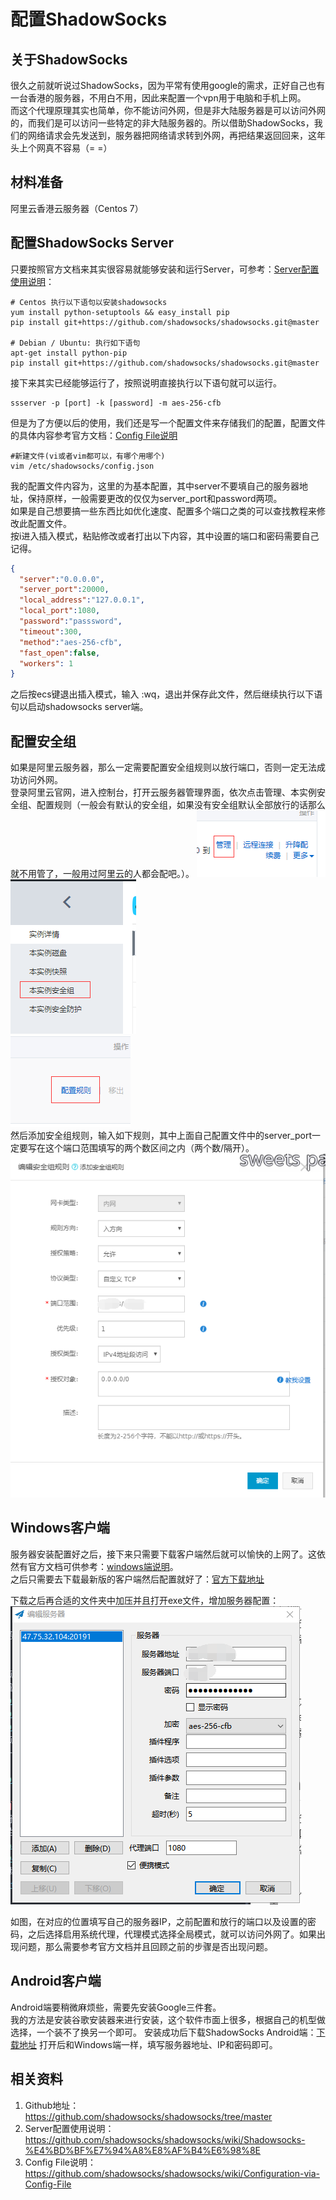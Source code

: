 # 配置ShadowSocks
## 关于ShadowSocks
很久之前就听说过ShadowSocks，因为平常有使用google的需求，正好自己也有一台香港的服务器，不用白不用，因此来配置一个vpn用于电脑和手机上网。  
而这个代理原理其实也简单，你不能访问外网，但是非大陆服务器是可以访问外网的，而我们是可以访问一些特定的非大陆服务器的。所以借助ShadowSocks，我们的网络请求会先发送到，服务器把网络请求转到外网，再把结果返回回来，这年头上个网真不容易（= =）

## 材料准备
阿里云香港云服务器（Centos 7）

## 配置ShadowSocks Server
只要按照官方文档来其实很容易就能够安装和运行Server，可参考：[Server配置使用说明](https://github.com/shadowsocks/shadowsocks/wiki/Shadowsocks-%E4%BD%BF%E7%94%A8%E8%AF%B4%E6%98%8E)：  
```shell
# Centos 执行以下语句以安装shadowsocks
yum install python-setuptools && easy_install pip
pip install git+https://github.com/shadowsocks/shadowsocks.git@master

# Debian / Ubuntu: 执行如下语句
apt-get install python-pip
pip install git+https://github.com/shadowsocks/shadowsocks.git@master
```
接下来其实已经能够运行了，按照说明直接执行以下语句就可以运行。
```Shell
ssserver -p [port] -k [password] -m aes-256-cfb
```
但是为了方便以后的使用，我们还是写一个配置文件来存储我们的配置，配置文件的具体内容参考官方文档：[Config File说明](https://github.com/shadowsocks/shadowsocks/wiki/Configuration-via-Config-File)  
```shell
#新建文件(vi或者vim都可以，有哪个用哪个)
vim /etc/shadowsocks/config.json
```
我的配置文件内容为，这里的为基本配置，其中server不要填自己的服务器地址，保持原样，一般需要更改的仅仅为server_port和password两项。  
如果是自己想要搞一些东西比如优化速度、配置多个端口之类的可以查找教程来修改此配置文件。  
按i进入插入模式，粘贴修改或者打出以下内容，其中设置的端口和密码需要自己记得。
```json
{
  "server":"0.0.0.0",
  "server_port":20000,
  "local_address":"127.0.0.1",
  "local_port":1080,
  "password":"passsword",
  "timeout":300,
  "method":"aes-256-cfb",
  "fast_open":false,
  "workers": 1
}
```
之后按ecs键退出插入模式，输入 :wq，退出并保存此文件，然后继续执行以下语句以启动shadowsocks server端。

## 配置安全组
如果是阿里云服务器，那么一定需要配置安全组规则以放行端口，否则一定无法成功访问外网。  
登录阿里云官网，进入控制台，打开云服务器管理界面，依次点击管理、本实例安全组、配置规则（一般会有默认的安全组，如果没有安全组默认全部放行的话那么就不用管了，一般用过阿里云的人都会配吧。）。
![](assets/010/20190122-13b5819e.png)  
![](assets/010/20190122-0bf40b69.png)  
![](assets/010/20190122-181f123a.png)  
然后添加安全组规则，输入如下规则，其中上面自己配置文件中的server_port一定要写在这个端口范围填写的两个数区间之内（两个数/隔开）。
![](assets/010/20190122-86327fe3.png)  

## Windows客户端
服务器安装配置好之后，接下来只需要下载客户端然后就可以愉快的上网了。这依然有官方文档可供参考：[windows端说明](https://github.com/shadowsocks/shadowsocks-windows/wiki/Shadowsocks-Windows-%E4%BD%BF%E7%94%A8%E8%AF%B4%E6%98%8E)。  
之后只需要去下载最新版的客户端然后配置就好了：[官方下载地址](https://github.com/shadowsocks/shadowsocks-windows/releases)

下载之后再合适的文件夹中加压并且打开exe文件，增加服务器配置：
![](assets/010/20190122-0971d42f.png)  

如图，在对应的位置填写自己的服务器IP，之前配置和放行的端口以及设置的密码，之后选择启用系统代理，代理模式选择全局模式，就可以访问外网了。如果出现问题，那么需要参考官方文档并且回顾之前的步骤是否出现问题。

## Android客户端
Android端要稍微麻烦些，需要先安装Google三件套。  
我的方法是安装谷歌安装器来进行安装，这个软件市面上很多，根据自己的机型做选择，一个装不了换另一个即可。
安装成功后下载ShadowSocks Android端：[下载地址](https://github.com/shadowsocks/shadowsocks-android/releases)
打开后和Windows端一样，填写服务器地址、IP和密码即可。

## 相关资料
1. Github地址： https://github.com/shadowsocks/shadowsocks/tree/master
2. Server配置使用说明：https://github.com/shadowsocks/shadowsocks/wiki/Shadowsocks-%E4%BD%BF%E7%94%A8%E8%AF%B4%E6%98%8E
3. Config File说明： https://github.com/shadowsocks/shadowsocks/wiki/Configuration-via-Config-File
